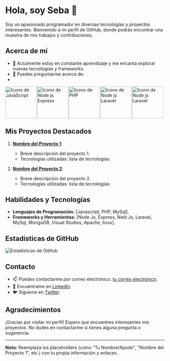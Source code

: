 # Hola, soy Seba 👋

Soy un apasionado programador en diversas tecnologías y proyectos interesantes. Bienvenido a mi perfil de GitHub, donde podrás encontrar una muestra de mis trabajos y contribuciones.

## Acerca de mí
- 🌱 Actulmente estoy en constante aprendizaje y me encanta explorar nuevas tecnologías y frameworks.
- 💬 Puedes preguntarme acerca de:
- 
<img src="https://cms.rootstack.com/sites/default/files/inline-images/javascript%20logo.png" alt="Icono de JavaScript" width="100"><img src="https://www.bairesdev.com/wp-content/uploads/2021/07/Expressjs.svg" alt="Icono de Node js Express" width="100"><img src="https://assets.zabbix.com/img/brands/php.svg" alt="Icono de PHP" width="100"><img src="https://proximahost.es/blog/wp-content/uploads/2022/05/Laravel.jpg" alt="Icono de Node js Laravel" width="100"><img src="https://ucarecdn.com/0295176b-b17a-4106-b3b0-5bf2b14365e6/" alt="Icono de Node js Laravel" width="100">

## Mis Proyectos Destacados

1. **[Nombre del Proyecto 1](enlace-al-proyecto-1)**:
   - Breve descripción del proyecto 1.
   - Tecnologías utilizadas: lista de tecnologías.

2. **[Nombre del Proyecto 2](enlace-al-proyecto-2)**:
   - Breve descripción del proyecto 2.
   - Tecnologías utilizadas: lista de tecnologías.

## Habilidades y Tecnologías

- **Lenguajes de Programación:** [Javascript, PHP, MySql].
- **Frameworks y Herramientas:** [Node Js, Express, Nest Js, Laravel, MySql, MongoDB, Visual Studios, Apache, linux].

## Estadísticas de GitHub
![Estadísticas de GitHub](https://github-readme-stats.vercel.app/api?username=Sebastian-Velazquez&show_icons=true&hide=contribs,prs&theme=radical)

## Contacto
- 📫 Puedes contactarme por correo electrónico: [tu correo electrónico](mailto:tuemail@example.com).
- 🔗 Encuéntrame en [LinkedIn](enlace-a-tu-perfil-de-LinkedIn).
- 🐦 Sígueme en [Twitter](enlace-a-tu-perfil-de-Twitter).

## Agradecimientos
¡Gracias por visitar mi perfil! Espero que encuentres interesantes mis proyectos. No dudes en contactarme si tienes alguna pregunta o sugerencia.

---

**Nota:** Reemplaza los placeholders (como "Tu Nombre/Apodo", "Nombre del Proyecto 1", etc.) con tu propia información y enlaces.

